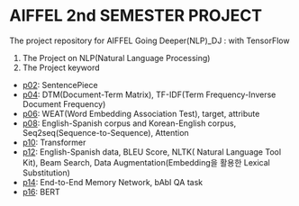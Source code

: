 # AIFFEL 2nd SEMESTER PROJECT
The project repository for AIFFEL Going Deeper(NLP)_DJ : with TensorFlow
1. The Project on NLP(Natural Language Processing)
2. The Project keyword
 * [p02](https://github.com/nogi519/aiffel/blob/main/GD/P02.%20%EB%A9%8B%EC%A7%84%20%EB%8B%A8%EC%96%B4%EC%82%AC%EC%A0%84%20%EB%A7%8C%EB%93%A4%EA%B8%B0.ipynb): SentencePiece
 * [p04](https://github.com/nogi519/aiffel/blob/main/GD/P04.%20%EB%89%B4%EC%8A%A4%20%EC%B9%B4%ED%85%8C%EA%B3%A0%EB%A6%AC%20%EB%8B%A4%EC%A4%91%EB%B6%84%EB%A5%98.ipynb): DTM(Document-Term Matrix), TF-IDF(Term Frequency-Inverse Document Frequency)
 * [p06](https://github.com/nogi519/aiffel/blob/main/GD/P06.%20%EC%9E%84%EB%B2%A0%EB%94%A9%20%EB%82%B4%20%ED%8E%B8%ED%96%A5%EC%84%B1%20%EC%95%8C%EC%95%84%EB%B3%B4%EA%B8%B0.ipynb): WEAT(Word Embedding Association Test), target, attribute
 * [p08](https://github.com/nogi519/aiffel/blob/main/GD/P08.%20Seq2seq%EC%9C%BC%EB%A1%9C%20%EB%B2%88%EC%97%AD%EA%B8%B0%20%EB%A7%8C%EB%93%A4%EA%B8%B0.ipynb): English-Spanish corpus and Korean-English corpus, Seq2seq(Sequence-to-Sequence), Attention
 * [p10](https://github.com/nogi519/aiffel/blob/main/GD/P10.%20Transformer%EB%A1%9C%20%EB%B2%88%EC%97%AD%EA%B8%B0%20%EB%A7%8C%EB%93%A4%EA%B8%B0.ipynb): Transformer
 * [p12](https://github.com/nogi519/aiffel/blob/main/GD/P12.%20%EB%B2%88%EC%97%AD%EA%B0%80%EB%8A%94%20%EB%8C%80%ED%99%94%EC%97%90%EB%8F%84%20%EB%8A%A5%ED%95%98%EB%8B%A4.ipynb): English-Spanish data, BLEU Score, NLTK( Natural Language Tool Kit), Beam Search, Data Augmentation(Embedding을 활용한 Lexical Substitution)
 * [p14](https://github.com/nogi519/aiffel/blob/main/GD/P14.%20%EC%B6%94%EB%A1%A0%ED%95%98%EB%8A%94%20%EC%9D%B8%EA%B3%B5%EC%A7%80%EB%8A%A5.ipynb): End-to-End Memory Network, bAbI QA task
 * [p16](https://github.com/nogi519/aiffel/blob/main/P_Going%20Deeper(NLP)/P16.%20BERT%20pretrained%20model%20%EC%A0%9C%EC%9E%91.ipynb): BERT
